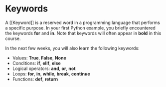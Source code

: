 # Keywords

A [[Keyword]] is a reserved word in a programming language that performs a specific purpose. In your first Python example, you briefly encountered the keywords **for** and **in**. Note that keywords will often appear in **bold** in this course. 

In the next few weeks, you will also learn the following keywords:

- Values: **True**, **False**, **None** 
- Conditions: **if**, **elif**, **else** 
- Logical operators: **and**, **or**, **not** 
- Loops: **for**, **in**, **while**, **break**, **continue** 
- Functions: **def**, **return**
